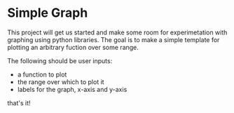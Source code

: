 # Simple Graph

This project will get us started and make some room for experimetation with graphing using python libraries. The goal is to make a simple template for plotting an arbitrary fuction over some range. 

The following should be user inputs:
- a function to plot
- the range over which to plot it
- labels for the graph, x-axis and y-axis

that's it!
